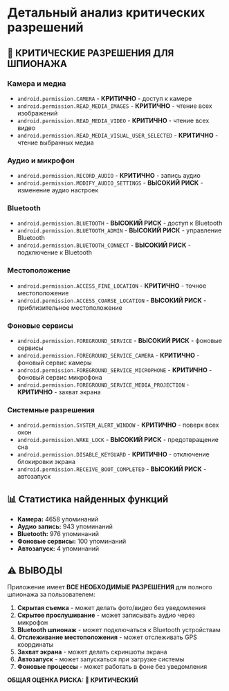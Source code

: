 # Детальный анализ критических разрешений

## 🔴 КРИТИЧЕСКИЕ РАЗРЕШЕНИЯ ДЛЯ ШПИОНАЖА

### Камера и медиа
- `android.permission.CAMERA` - **КРИТИЧНО** - доступ к камере
- `android.permission.READ_MEDIA_IMAGES` - **КРИТИЧНО** - чтение всех изображений
- `android.permission.READ_MEDIA_VIDEO` - **КРИТИЧНО** - чтение всех видео
- `android.permission.READ_MEDIA_VISUAL_USER_SELECTED` - **КРИТИЧНО** - чтение выбранных медиа

### Аудио и микрофон
- `android.permission.RECORD_AUDIO` - **КРИТИЧНО** - запись аудио
- `android.permission.MODIFY_AUDIO_SETTINGS` - **ВЫСОКИЙ РИСК** - изменение аудио настроек

### Bluetooth
- `android.permission.BLUETOOTH` - **ВЫСОКИЙ РИСК** - доступ к Bluetooth
- `android.permission.BLUETOOTH_ADMIN` - **ВЫСОКИЙ РИСК** - управление Bluetooth
- `android.permission.BLUETOOTH_CONNECT` - **ВЫСОКИЙ РИСК** - подключение к Bluetooth

### Местоположение
- `android.permission.ACCESS_FINE_LOCATION` - **КРИТИЧНО** - точное местоположение
- `android.permission.ACCESS_COARSE_LOCATION` - **ВЫСОКИЙ РИСК** - приблизительное местоположение

### Фоновые сервисы
- `android.permission.FOREGROUND_SERVICE` - **ВЫСОКИЙ РИСК** - фоновые сервисы
- `android.permission.FOREGROUND_SERVICE_CAMERA` - **КРИТИЧНО** - фоновый сервис камеры
- `android.permission.FOREGROUND_SERVICE_MICROPHONE` - **КРИТИЧНО** - фоновый сервис микрофона
- `android.permission.FOREGROUND_SERVICE_MEDIA_PROJECTION` - **КРИТИЧНО** - захват экрана

### Системные разрешения
- `android.permission.SYSTEM_ALERT_WINDOW` - **КРИТИЧНО** - поверх всех окон
- `android.permission.WAKE_LOCK` - **ВЫСОКИЙ РИСК** - предотвращение сна
- `android.permission.DISABLE_KEYGUARD` - **КРИТИЧНО** - отключение блокировки экрана
- `android.permission.RECEIVE_BOOT_COMPLETED` - **ВЫСОКИЙ РИСК** - автозапуск

## 📊 Статистика найденных функций

- **Камера:**     4658 упоминаний
- **Аудио запись:**      943 упоминаний  
- **Bluetooth:**      976 упоминаний
- **Фоновые сервисы:**      100 упоминаний
- **Автозапуск:**        4 упоминаний

## ⚠️ ВЫВОДЫ

Приложение имеет **ВСЕ НЕОБХОДИМЫЕ РАЗРЕШЕНИЯ** для полного шпионажа за пользователем:

1. **Скрытая съемка** - может делать фото/видео без уведомления
2. **Скрытое прослушивание** - может записывать аудио через микрофон
3. **Bluetooth шпионаж** - может подключаться к Bluetooth устройствам
4. **Отслеживание местоположения** - может отслеживать GPS координаты
5. **Захват экрана** - может делать скриншоты экрана
6. **Автозапуск** - может запускаться при загрузке системы
7. **Фоновые процессы** - может работать в фоне без уведомления

**ОБЩАЯ ОЦЕНКА РИСКА: 🔴 КРИТИЧЕСКИЙ**

